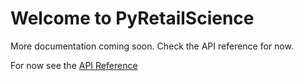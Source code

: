 # Welcome to PyRetailScience

More documentation coming soon. Check the API reference for now.

For now see the [API Reference](api/simulation.md)
